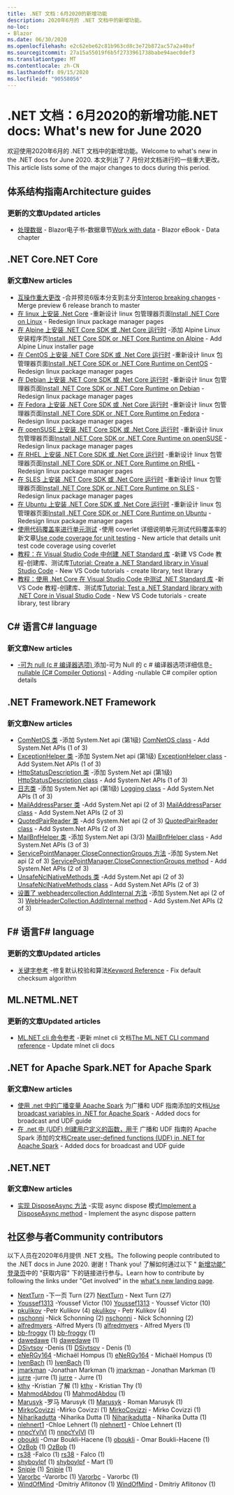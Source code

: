 ```yaml
---
title: .NET 文档：6月2020的新增功能
description: 2020年6月的 .NET 文档中的新增功能。
no-loc:
- Blazor
ms.date: 06/30/2020
ms.openlocfilehash: e2c62ebe62c81b963cd8c3e72b872ac57a2a40af
ms.sourcegitcommit: 27a15a55019f6b5f2733961738babe94aec0def3
ms.translationtype: MT
ms.contentlocale: zh-CN
ms.lasthandoff: 09/15/2020
ms.locfileid: "90558056"
---
```

# <a name="net-docs-whats-new-for-june-2020"></a><span data-ttu-id="b442c-103">.NET 文档：6月2020的新增功能</span><span class="sxs-lookup"><span data-stu-id="b442c-103">.NET docs: What's new for June 2020</span></span>

<span data-ttu-id="b442c-104">欢迎使用2020年6月的 .NET 文档中的新增功能。</span><span class="sxs-lookup"><span data-stu-id="b442c-104">Welcome to what's new in the .NET docs for June 2020.</span></span> <span data-ttu-id="b442c-105">本文列出了 7 月份对文档进行的一些重大更改。</span><span class="sxs-lookup"><span data-stu-id="b442c-105">This article lists some of the major changes to docs during this period.</span></span>

## <a name="architecture-guides"></a><span data-ttu-id="b442c-106">体系结构指南</span><span class="sxs-lookup"><span data-stu-id="b442c-106">Architecture guides</span></span>

### <a name="updated-articles"></a><span data-ttu-id="b442c-107">更新的文章</span><span class="sxs-lookup"><span data-stu-id="b442c-107">Updated articles</span></span>

- <span data-ttu-id="b442c-108">[处理数据](../architecture/blazor-for-web-forms-developers/data.md)  -  Blazor电子书-数据章节</span><span class="sxs-lookup"><span data-stu-id="b442c-108">[Work with data](../architecture/blazor-for-web-forms-developers/data.md) - Blazor eBook - Data chapter</span></span>

## <a name="net-core"></a><span data-ttu-id="b442c-109">.NET Core</span><span class="sxs-lookup"><span data-stu-id="b442c-109">.NET Core</span></span>

### <a name="new-articles"></a><span data-ttu-id="b442c-110">新文章</span><span class="sxs-lookup"><span data-stu-id="b442c-110">New articles</span></span>

- <span data-ttu-id="b442c-111">[互操作重大更改](../core/compatibility/interop.md) -合并预览6版本分支到主分支</span><span class="sxs-lookup"><span data-stu-id="b442c-111">[Interop breaking changes](../core/compatibility/interop.md) - Merge preview 6 release branch to master</span></span>
- <span data-ttu-id="b442c-112">[在 linux 上安装 .Net Core](../core/install/linux.md) -重新设计 linux 包管理器页面</span><span class="sxs-lookup"><span data-stu-id="b442c-112">[Install .NET Core on Linux](../core/install/linux.md) - Redesign linux package manager pages</span></span>
- <span data-ttu-id="b442c-113">[在 Alpine 上安装 .NET Core SDK 或 .Net Core 运行时](../core/install/linux-alpine.md) -添加 Alpine Linux 安装程序页</span><span class="sxs-lookup"><span data-stu-id="b442c-113">[Install .NET Core SDK or .NET Core Runtime on Alpine](../core/install/linux-alpine.md) - Add Alpine Linux installer page</span></span>
- <span data-ttu-id="b442c-114">[在 CentOS 上安装 .NET Core SDK 或 .Net Core 运行时](../core/install/linux-centos.md) -重新设计 linux 包管理器页面</span><span class="sxs-lookup"><span data-stu-id="b442c-114">[Install .NET Core SDK or .NET Core Runtime on CentOS](../core/install/linux-centos.md) - Redesign linux package manager pages</span></span>
- <span data-ttu-id="b442c-115">[在 Debian 上安装 .NET Core SDK 或 .Net Core 运行时](../core/install/linux-debian.md) -重新设计 linux 包管理器页面</span><span class="sxs-lookup"><span data-stu-id="b442c-115">[Install .NET Core SDK or .NET Core Runtime on Debian](../core/install/linux-debian.md) - Redesign linux package manager pages</span></span>
- <span data-ttu-id="b442c-116">[在 Fedora 上安装 .NET Core SDK 或 .Net Core 运行时](../core/install/linux-fedora.md) -重新设计 linux 包管理器页面</span><span class="sxs-lookup"><span data-stu-id="b442c-116">[Install .NET Core SDK or .NET Core Runtime on Fedora](../core/install/linux-fedora.md) - Redesign linux package manager pages</span></span>
- <span data-ttu-id="b442c-117">[在 openSUSE 上安装 .NET Core SDK 或 .Net Core 运行时](../core/install/linux-opensuse.md) -重新设计 linux 包管理器页面</span><span class="sxs-lookup"><span data-stu-id="b442c-117">[Install .NET Core SDK or .NET Core Runtime on openSUSE](../core/install/linux-opensuse.md) - Redesign linux package manager pages</span></span>
- <span data-ttu-id="b442c-118">[在 RHEL 上安装 .NET Core SDK 或 .Net Core 运行时](../core/install/linux-rhel.md) -重新设计 linux 包管理器页面</span><span class="sxs-lookup"><span data-stu-id="b442c-118">[Install .NET Core SDK or .NET Core Runtime on RHEL](../core/install/linux-rhel.md) - Redesign linux package manager pages</span></span>
- <span data-ttu-id="b442c-119">[在 SLES 上安装 .NET Core SDK 或 .Net Core 运行时](../core/install/linux-sles.md) -重新设计 linux 包管理器页面</span><span class="sxs-lookup"><span data-stu-id="b442c-119">[Install .NET Core SDK or .NET Core Runtime on SLES](../core/install/linux-sles.md) - Redesign linux package manager pages</span></span>
- <span data-ttu-id="b442c-120">[在 Ubuntu 上安装 .NET Core SDK 或 .Net Core 运行时](../core/install/linux-ubuntu.md) -重新设计 linux 包管理器页面</span><span class="sxs-lookup"><span data-stu-id="b442c-120">[Install .NET Core SDK or .NET Core Runtime on Ubuntu](../core/install/linux-ubuntu.md) - Redesign linux package manager pages</span></span>
- <span data-ttu-id="b442c-121">[使用代码覆盖率进行单元测试](../core/testing/unit-testing-code-coverage.md) -使用 coverlet 详细说明单元测试代码覆盖率的新文章</span><span class="sxs-lookup"><span data-stu-id="b442c-121">[Use code coverage for unit testing](../core/testing/unit-testing-code-coverage.md) - New article that details unit test code coverage using coverlet</span></span>
- <span data-ttu-id="b442c-122">[教程：在 Visual Studio Code 中创建 .NET Standard 库](../core/tutorials/library-with-visual-studio-code.md) -新建 VS Code 教程-创建库、测试库</span><span class="sxs-lookup"><span data-stu-id="b442c-122">[Tutorial: Create a .NET Standard library in Visual Studio Code](../core/tutorials/library-with-visual-studio-code.md) - New VS Code tutorials - create library, test library</span></span>
- <span data-ttu-id="b442c-123">[教程：使用 .Net Core 在 Visual Studio Code 中测试 .NET Standard 库](../core/tutorials/testing-library-with-visual-studio-code.md) -新 VS Code 教程-创建库、测试库</span><span class="sxs-lookup"><span data-stu-id="b442c-123">[Tutorial: Test a .NET Standard library with .NET Core in Visual Studio Code](../core/tutorials/testing-library-with-visual-studio-code.md) - New VS Code tutorials - create library, test library</span></span>

## <a name="c-language"></a><span data-ttu-id="b442c-124">C# 语言</span><span class="sxs-lookup"><span data-stu-id="b442c-124">C# language</span></span>

### <a name="new-articles"></a><span data-ttu-id="b442c-125">新文章</span><span class="sxs-lookup"><span data-stu-id="b442c-125">New articles</span></span>

- <span data-ttu-id="b442c-126">[-可为 null (c # 编译器选项) ](../csharp/language-reference/compiler-options/nullable-compiler-option.md) 添加-可为 Null 的 c # 编译器选项详细信息</span><span class="sxs-lookup"><span data-stu-id="b442c-126">[-nullable (C# Compiler Options)](../csharp/language-reference/compiler-options/nullable-compiler-option.md) - Adding -nullable C# compiler option details</span></span>

## <a name="net-framework"></a><span data-ttu-id="b442c-127">.NET Framework</span><span class="sxs-lookup"><span data-stu-id="b442c-127">.NET Framework</span></span>

### <a name="new-articles"></a><span data-ttu-id="b442c-128">新文章</span><span class="sxs-lookup"><span data-stu-id="b442c-128">New articles</span></span>

- <span data-ttu-id="b442c-129">[ComNetOS 类](../framework/additional-apis/system.net.comnetos.md) -添加 System.Net api (第1级) </span><span class="sxs-lookup"><span data-stu-id="b442c-129">[ComNetOS class](../framework/additional-apis/system.net.comnetos.md) - Add System.Net APIs (1 of 3)</span></span>
- <span data-ttu-id="b442c-130">[ExceptionHelper 类](../framework/additional-apis/system.net.exceptionhelper.md) -添加 System.Net api (第1级) </span><span class="sxs-lookup"><span data-stu-id="b442c-130">[ExceptionHelper class](../framework/additional-apis/system.net.exceptionhelper.md) - Add System.Net APIs (1 of 3)</span></span>
- <span data-ttu-id="b442c-131">[HttpStatusDescription 类](../framework/additional-apis/system.net.httpstatusdescription.md) -添加 System.Net api (第1级) </span><span class="sxs-lookup"><span data-stu-id="b442c-131">[HttpStatusDescription class](../framework/additional-apis/system.net.httpstatusdescription.md) - Add System.Net APIs (1 of 3)</span></span>
- <span data-ttu-id="b442c-132">[日志类](../framework/additional-apis/system.net.logging.md) -添加 System.Net api (第1级) </span><span class="sxs-lookup"><span data-stu-id="b442c-132">[Logging class](../framework/additional-apis/system.net.logging.md) - Add System.Net APIs (1 of 3)</span></span>
- <span data-ttu-id="b442c-133">[MailAddressParser 类](../framework/additional-apis/system.net.mail.mailaddressparser.md) -Add System.Net api (2 of 3) </span><span class="sxs-lookup"><span data-stu-id="b442c-133">[MailAddressParser class](../framework/additional-apis/system.net.mail.mailaddressparser.md) - Add System.Net APIs (2 of 3)</span></span>
- <span data-ttu-id="b442c-134">[QuotedPairReader 类](../framework/additional-apis/system.net.mail.quotedpairreader.md) -Add System.Net api (2 of 3) </span><span class="sxs-lookup"><span data-stu-id="b442c-134">[QuotedPairReader class](../framework/additional-apis/system.net.mail.quotedpairreader.md) - Add System.Net APIs (2 of 3)</span></span>
- <span data-ttu-id="b442c-135">[MailBnfHelper 类](../framework/additional-apis/system.net.mime.mailbnfhelper.md) -添加 System.Net api (3/3) </span><span class="sxs-lookup"><span data-stu-id="b442c-135">[MailBnfHelper class](../framework/additional-apis/system.net.mime.mailbnfhelper.md) - Add System.Net APIs (3 of 3)</span></span>
- <span data-ttu-id="b442c-136">[ServicePointManager CloseConnectionGroups 方法](../framework/additional-apis/system.net.servicepointmanager.closeconnectiongroups.md) -添加 System.Net api (2 of 3) </span><span class="sxs-lookup"><span data-stu-id="b442c-136">[ServicePointManager.CloseConnectionGroups method](../framework/additional-apis/system.net.servicepointmanager.closeconnectiongroups.md) - Add System.Net APIs (2 of 3)</span></span>
- <span data-ttu-id="b442c-137">[UnsafeNclNativeMethods 类](../framework/additional-apis/system.net.unsafenclnativemethods.md) -Add System.Net api (2 of 3) </span><span class="sxs-lookup"><span data-stu-id="b442c-137">[UnsafeNclNativeMethods class](../framework/additional-apis/system.net.unsafenclnativemethods.md) - Add System.Net APIs (2 of 3)</span></span>
- <span data-ttu-id="b442c-138">[设置了 webheadercollection AddInternal 方法](../framework/additional-apis/system.net.webheadercollection.addinternal.md) -添加 System.Net api (2 of 3) </span><span class="sxs-lookup"><span data-stu-id="b442c-138">[WebHeaderCollection.AddInternal method](../framework/additional-apis/system.net.webheadercollection.addinternal.md) - Add System.Net APIs (2 of 3)</span></span>

## <a name="f-language"></a><span data-ttu-id="b442c-139">F# 语言</span><span class="sxs-lookup"><span data-stu-id="b442c-139">F# language</span></span>

### <a name="updated-articles"></a><span data-ttu-id="b442c-140">更新的文章</span><span class="sxs-lookup"><span data-stu-id="b442c-140">Updated articles</span></span>

- <span data-ttu-id="b442c-141">[关键字参考](../fsharp/language-reference/keyword-reference.md) -修复默认校验和算法</span><span class="sxs-lookup"><span data-stu-id="b442c-141">[Keyword Reference](../fsharp/language-reference/keyword-reference.md) - Fix default checksum algorithm</span></span>

## <a name="mlnet"></a><span data-ttu-id="b442c-142">ML.NET</span><span class="sxs-lookup"><span data-stu-id="b442c-142">ML.NET</span></span>

### <a name="updated-articles"></a><span data-ttu-id="b442c-143">更新的文章</span><span class="sxs-lookup"><span data-stu-id="b442c-143">Updated articles</span></span>

- <span data-ttu-id="b442c-144">[ML.NET cli 命令参考](../machine-learning/reference/ml-net-cli-reference.md) -更新 mlnet cli 文档</span><span class="sxs-lookup"><span data-stu-id="b442c-144">[The ML.NET CLI command reference](../machine-learning/reference/ml-net-cli-reference.md) - Update mlnet cli docs</span></span>

## <a name="net-for-apache-spark"></a><span data-ttu-id="b442c-145">.NET for Apache Spark</span><span class="sxs-lookup"><span data-stu-id="b442c-145">.NET for Apache Spark</span></span>

### <a name="new-articles"></a><span data-ttu-id="b442c-146">新文章</span><span class="sxs-lookup"><span data-stu-id="b442c-146">New articles</span></span>

- <span data-ttu-id="b442c-147">[使用 .net 中的广播变量 Apache Spark](../spark/how-to-guides/broadcast-guide.md) 为广播和 UDF 指南添加的文档</span><span class="sxs-lookup"><span data-stu-id="b442c-147">[Use broadcast variables in .NET for Apache Spark](../spark/how-to-guides/broadcast-guide.md) - Added docs for broadcast and UDF guide</span></span>
- <span data-ttu-id="b442c-148">[在 .net 中 (UDF) 创建用户定义的函数，用于](../spark/how-to-guides/udf-guide.md) 广播和 UDF 指南的 Apache Spark 添加的文档</span><span class="sxs-lookup"><span data-stu-id="b442c-148">[Create user-defined functions (UDF) in .NET for Apache Spark](../spark/how-to-guides/udf-guide.md) - Added docs for broadcast and UDF guide</span></span>

## <a name="net"></a><span data-ttu-id="b442c-149">.NET</span><span class="sxs-lookup"><span data-stu-id="b442c-149">.NET</span></span>

### <a name="new-articles"></a><span data-ttu-id="b442c-150">新文章</span><span class="sxs-lookup"><span data-stu-id="b442c-150">New articles</span></span>

- <span data-ttu-id="b442c-151">[实现 DisposeAsync 方法](../standard/garbage-collection/implementing-disposeasync.md) -实现 async dispose 模式</span><span class="sxs-lookup"><span data-stu-id="b442c-151">[Implement a DisposeAsync method](../standard/garbage-collection/implementing-disposeasync.md) - Implement the async dispose pattern</span></span>

## <a name="community-contributors"></a><span data-ttu-id="b442c-152">社区参与者</span><span class="sxs-lookup"><span data-stu-id="b442c-152">Community contributors</span></span>

<span data-ttu-id="b442c-153">以下人员在2020年6月提供 .NET 文档。</span><span class="sxs-lookup"><span data-stu-id="b442c-153">The following people contributed to the .NET docs in June 2020.</span></span> <span data-ttu-id="b442c-154">谢谢！</span><span class="sxs-lookup"><span data-stu-id="b442c-154">Thank you!</span></span> <span data-ttu-id="b442c-155">了解如何通过以下 " [新增功能" 登录页](index.yml)中的 "获取内容" 下的链接进行参与。</span><span class="sxs-lookup"><span data-stu-id="b442c-155">Learn how to contribute by following the links under "Get involved" in the [what's new landing page](index.yml).</span></span>

- <span data-ttu-id="b442c-156">[NextTurn](https://github.com/NextTurn) -下一页 Turn (27) </span><span class="sxs-lookup"><span data-stu-id="b442c-156">[NextTurn](https://github.com/NextTurn) - Next Turn (27)</span></span>
- <span data-ttu-id="b442c-157">[Youssef1313](https://github.com/Youssef1313) -Youssef Victor (10) </span><span class="sxs-lookup"><span data-stu-id="b442c-157">[Youssef1313](https://github.com/Youssef1313) - Youssef Victor (10)</span></span>
- <span data-ttu-id="b442c-158">[pkulikov](https://github.com/pkulikov) -Petr Kulikov (4) </span><span class="sxs-lookup"><span data-stu-id="b442c-158">[pkulikov](https://github.com/pkulikov) - Petr Kulikov (4)</span></span>
- <span data-ttu-id="b442c-159">[nschonni](https://github.com/nschonni) -Nick Schonning (2) </span><span class="sxs-lookup"><span data-stu-id="b442c-159">[nschonni](https://github.com/nschonni) - Nick Schonning (2)</span></span>
- <span data-ttu-id="b442c-160">[alfredmyers](https://github.com/alfredmyers) -Alfred Myers (1) </span><span class="sxs-lookup"><span data-stu-id="b442c-160">[alfredmyers](https://github.com/alfredmyers) - Alfred Myers (1)</span></span>
- <span data-ttu-id="b442c-161">[bb-froggy](https://github.com/bb-froggy) (1) </span><span class="sxs-lookup"><span data-stu-id="b442c-161">[bb-froggy](https://github.com/bb-froggy) (1)</span></span>
- <span data-ttu-id="b442c-162">[dawedawe](https://github.com/dawedawe) (1) </span><span class="sxs-lookup"><span data-stu-id="b442c-162">[dawedawe](https://github.com/dawedawe) (1)</span></span>
- <span data-ttu-id="b442c-163">[DSivtsov](https://github.com/DSivtsov) -Denis (1) </span><span class="sxs-lookup"><span data-stu-id="b442c-163">[DSivtsov](https://github.com/DSivtsov) - Denis (1)</span></span>
- <span data-ttu-id="b442c-164">[eNeRGy164](https://github.com/eNeRGy164) -Michaël Hompus (1) </span><span class="sxs-lookup"><span data-stu-id="b442c-164">[eNeRGy164](https://github.com/eNeRGy164) - Michaël Hompus (1)</span></span>
- <span data-ttu-id="b442c-165">[IvenBach](https://github.com/IvenBach) (1) </span><span class="sxs-lookup"><span data-stu-id="b442c-165">[IvenBach](https://github.com/IvenBach) (1)</span></span>
- <span data-ttu-id="b442c-166">[jmarkman](https://github.com/jmarkman) -Jonathan Markman (1) </span><span class="sxs-lookup"><span data-stu-id="b442c-166">[jmarkman](https://github.com/jmarkman) - Jonathan Markman (1)</span></span>
- <span data-ttu-id="b442c-167">[jurre](https://github.com/jurre) -jurre (1) </span><span class="sxs-lookup"><span data-stu-id="b442c-167">[jurre](https://github.com/jurre) - Jurre (1)</span></span>
- <span data-ttu-id="b442c-168">[kthy](https://github.com/kthy) -Kristian 了解 (1) </span><span class="sxs-lookup"><span data-stu-id="b442c-168">[kthy](https://github.com/kthy) - Kristian Thy (1)</span></span>
- <span data-ttu-id="b442c-169">[MahmodAbdou](https://github.com/MahmodAbdou) (1) </span><span class="sxs-lookup"><span data-stu-id="b442c-169">[MahmodAbdou](https://github.com/MahmodAbdou) (1)</span></span>
- <span data-ttu-id="b442c-170">[Marusyk](https://github.com/Marusyk) -罗马 Marusyk (1) </span><span class="sxs-lookup"><span data-stu-id="b442c-170">[Marusyk](https://github.com/Marusyk) - Roman Marusyk (1)</span></span>
- <span data-ttu-id="b442c-171">[MirkoCovizzi](https://github.com/MirkoCovizzi) -Mirko Covizzi (1) </span><span class="sxs-lookup"><span data-stu-id="b442c-171">[MirkoCovizzi](https://github.com/MirkoCovizzi) - Mirko Covizzi (1)</span></span>
- <span data-ttu-id="b442c-172">[Niharikadutta](https://github.com/Niharikadutta) -Niharika Dutta (1) </span><span class="sxs-lookup"><span data-stu-id="b442c-172">[Niharikadutta](https://github.com/Niharikadutta) - Niharika Dutta (1)</span></span>
- <span data-ttu-id="b442c-173">[nlehnert1](https://github.com/nlehnert1) -Chloe Lehnert (1) </span><span class="sxs-lookup"><span data-stu-id="b442c-173">[nlehnert1](https://github.com/nlehnert1) - Chloe Lehnert (1)</span></span>
- <span data-ttu-id="b442c-174">[nnpcYvIVl](https://github.com/nnpcYvIVl) (1) </span><span class="sxs-lookup"><span data-stu-id="b442c-174">[nnpcYvIVl](https://github.com/nnpcYvIVl) (1)</span></span>
- <span data-ttu-id="b442c-175">[oboukli](https://github.com/oboukli) -Omar Boukli-Hacene (1) </span><span class="sxs-lookup"><span data-stu-id="b442c-175">[oboukli](https://github.com/oboukli) - Omar Boukli-Hacene (1)</span></span>
- <span data-ttu-id="b442c-176">[OzBob](https://github.com/OzBob) (1) </span><span class="sxs-lookup"><span data-stu-id="b442c-176">[OzBob](https://github.com/OzBob) (1)</span></span>
- <span data-ttu-id="b442c-177">[rs38](https://github.com/rs38) -Falco (1) </span><span class="sxs-lookup"><span data-stu-id="b442c-177">[rs38](https://github.com/rs38) - Falco (1)</span></span>
- <span data-ttu-id="b442c-178">[shyboylpf](https://github.com/shyboylpf) (1) </span><span class="sxs-lookup"><span data-stu-id="b442c-178">[shyboylpf](https://github.com/shyboylpf) - Mart (1)</span></span>
- <span data-ttu-id="b442c-179">[Snipie](https://github.com/Snipie) (1) </span><span class="sxs-lookup"><span data-stu-id="b442c-179">[Snipie](https://github.com/Snipie) (1)</span></span>
- <span data-ttu-id="b442c-180">[Varorbc](https://github.com/Varorbc) -Varorbc (1) </span><span class="sxs-lookup"><span data-stu-id="b442c-180">[Varorbc](https://github.com/Varorbc) - Varorbc (1)</span></span>
- <span data-ttu-id="b442c-181">[WindOfMind](https://github.com/WindOfMind) -Dmitriy Aflitonov (1) </span><span class="sxs-lookup"><span data-stu-id="b442c-181">[WindOfMind](https://github.com/WindOfMind) - Dmitriy Aflitonov (1)</span></span>
